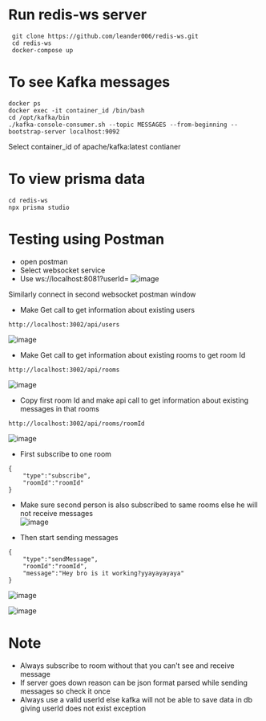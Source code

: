 # Run redis-ws server

```
 git clone https://github.com/leander006/redis-ws.git
 cd redis-ws
 docker-compose up
```
# To see Kafka messages
 ```
 docker ps
 docker exec -it container_id /bin/bash
 cd /opt/kafka/bin
 ./kafka-console-consumer.sh --topic MESSAGES --from-beginning --bootstrap-server localhost:9092
```
Select container_id of apache/kafka:latest contianer

# To view prisma data
```
cd redis-ws
npx prisma studio 
```
# Testing using Postman
- open postman 
- Select websocket service
- Use ws://localhost:8081?userId=
![image](https://github.com/user-attachments/assets/fdf2d302-c454-4ecf-8728-8dd9a79ff984)

Similarly connect in second websocket postman window

- Make Get call to get information about existing users
```
http://localhost:3002/api/users
```
![image](https://github.com/user-attachments/assets/c14b0cea-d5fa-412d-9546-7d8e627f7050)

- Make Get call to get information about existing rooms to get room Id
```
http://localhost:3002/api/rooms
```
![image](https://github.com/user-attachments/assets/5af434ca-40b1-4d55-b897-7667dbca15e1)
- Copy first room Id and make api call to get information about existing messages in that rooms
```
http://localhost:3002/api/rooms/roomId
```
![image](https://github.com/user-attachments/assets/425e6393-d6b9-49e7-8c08-39c7a1222491)

- First subscribe to one room
```
{
    "type":"subscribe",
    "roomId":"roomId"
}
```
- Make sure second person is also subscribed to same rooms else he will not receive messages  
![image](https://github.com/user-attachments/assets/74c466a4-a656-4487-9741-ec9dd209113e)

- Then start sending messages
```
{
    "type":"sendMessage",
    "roomId":"roomId",
    "message":"Hey bro is it working?yyayayayaya"
}
```
![image](https://github.com/user-attachments/assets/ddc4f993-3961-4858-8968-93e3464c0c25)

![image](https://github.com/user-attachments/assets/75fd822e-841e-4282-a702-e5c09c19f30d)


# Note 
- Always subscribe to room without that you can't see and receive message
- If server goes down reason can be json format parsed while sending messages so check it once
- Always use a valid userId else kafka will not be able to save data in db giving userId does not exist exception

